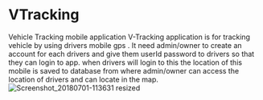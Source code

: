 # VTracking
Vehicle Tracking mobile application
V-Tracking application is for tracking vehicle by using drivers mobile gps .
It need admin/owner to create an account for each drivers and give them userId password to drivers so that they can login to app.
when drivers will login to this the location of this mobile is saved to database from where admin/owner can access the location of drivers and can locate in the map.
![Screenshot_20180701-113631 resized](https://user-images.githubusercontent.com/23522319/54379628-c6339080-46af-11e9-9358-90cb1fe0ac1e.png)



